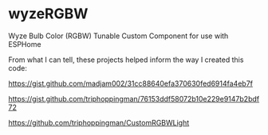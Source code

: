 # wyzeRGBW
Wyze Bulb Color (RGBW) Tunable Custom Component for use with ESPHome

From what I can tell, these projects helped inform the way I created this code:

https://gist.github.com/madjam002/31cc88640efa370630fed6914fa4eb7f

https://gist.github.com/triphoppingman/76153ddf58072b10e229e9147b2bdf72

https://github.com/triphoppingman/CustomRGBWLight
